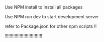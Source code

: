 Use NPM install  to install all packages

Use NPM run dev to start development server

refer to Package.json for other npm scripts !!


!!!!!!!!!!!!!!!!!!!!!!!!!!!!!!
